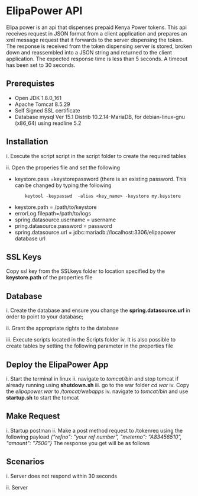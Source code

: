 # ElipaPower API
Elipa power is an api that dispenses prepaid Kenya Power tokens. This api receives request in JSON format from a client application 
and prepares an xml message request that it forwards to the server dispensing the token. The response is received from the token 
dispensing server is stored, broken down and reassembled into a JSON string and returned to the client application. The expected 
response time is less than 5 seconds. A timeout has been set to 30 seconds.

## Prerequistes
- Open JDK 1.8.0_161
- Apache Tomcat 8.5.29
- Self Signed SSL certificate
- Database mysql Ver 15.1 Distrib 10.2.14-MariaDB, for debian-linux-gnu (x86_64) using readline 5.2

## Installation 
i. Execute the script script in the script folder to create the required tables

ii. Open the properies file and set the following 

 - keystore.pass =keystorepassword (there is an existing password. This can be changed by typing the following 
 ```
 		keytool -keypasswd  -alias <key_name> -keystore my.keystore
 ```
 - keystore.path = /path/to/keystore
 - errorLog.filepath=/path/to/logs
 - spring.datasource.username = username
 - pring.datasource.password = password
 - spring.datasource.url = jdbc:mariadb://localhost:3306/elipapower database url 
 
## SSL Keys 
 Copy ssl key from the SSLkeys folder to location specified by the **keystore.path** of the properties file
 
## Database
 
i. Create the database and ensure you change the **spring.datasource.url** in order to point to your database;
 
ii. Grant the appropriate rights to the database
 
iii. Execute scripts located in the Scripts folder
iv. It is also possible to create tables by setting the following parameter in the properties file


## Deploy the ElipaPower App
i. Start the terminal in linux
ii. navigate to *tomcat/bin* and stop tomcat if already running using **shutdown.sh**
iii. go to the war folder *cd war*
iv. Copy the *elipapower.war* to */tomcat/webapps*
iv. navigate to *tomcat/bin* and use **startup.sh** to start the tomcat
## Make Request
i. Startup postman
ii. Make a post method request to /tokenreq using the following payload
*{"refno": "your ref number", "meterno": "A83456510", "amount": "7500"}*
The response you get will be as follows

## Scenarios
i. Server does not respond within 30 seconds

ii. Server 






